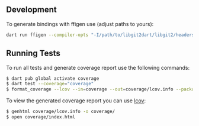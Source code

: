 ## Development

To generate bindings with ffigen use (adjust paths to yours):

```bash
dart run ffigen --compiler-opts "-I/path/to/libgit2dart/libgit2/headers/ -I/lib64/clang/12.0.1/include"
```

## Running Tests

To run all tests and generate coverage report use the following commands:

```sh
$ dart pub global activate coverage
$ dart test --coverage="coverage"
$ format_coverage --lcov --in=coverage --out=coverage/lcov.info --packages=.packages --report-on=lib
```

To view the generated coverage report you can use [lcov](https://github.com/linux-test-project/lcov):

```sh
$ genhtml coverage/lcov.info -o coverage/
$ open coverage/index.html
```
